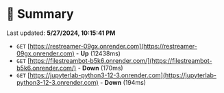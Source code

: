 # 📖 Summary
Last updated: **5/27/2024, 10:15:41 PM**

- `GET` [https://restreamer-09gx.onrender.com](https://restreamer-09gx.onrender.com) - **Up** (12438ms)
- `GET` [https://filestreambot-b5k6.onrender.com/](https://filestreambot-b5k6.onrender.com/) - **Down** (170ms)
- `GET` [https://jupyterlab-python3-12-3.onrender.com](https://jupyterlab-python3-12-3.onrender.com) - **Down** (194ms)
